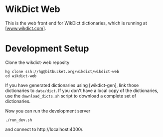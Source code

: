 # WikDict Web

This is the web front end for WikDict dictionaries, which is running at [www.wikdict.com].

[www.wikdict.com]: http://www.wikdict.com

# Development Setup

Clone the wikdict-web reposity

    hg clone ssh://hg@bitbucket.org/wikdict/wikdict-web
    cd wikdict-web

If you have generated dictionaries using [wikdict-gen], link those dictionaries to `data/dict`. If you don't have a local copy of the dictionaries, use the `download_dicts.sh` script to download a complete set of dictionaries.

Now you can run the development server

    ./run_dev.sh

and connect to http://localhost:4000/.
